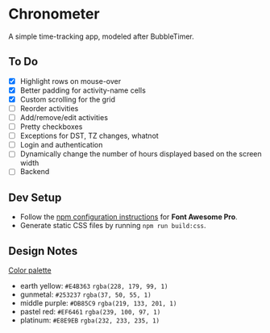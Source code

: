 # Chronometer

A simple time-tracking app, modeled after BubbleTimer.

## To Do

- [x] Highlight rows on mouse-over
- [x] Better padding for activity-name cells
- [x] Custom scrolling for the grid
- [ ] Reorder activities
- [ ] Add/remove/edit activities
- [ ] Pretty checkboxes
- [ ] Exceptions for DST, TZ changes, whatnot
- [ ] Login and authentication
- [ ] Dynamically change the number of hours displayed based on the screen width
- [ ] Backend

## Dev Setup

- Follow the [npm configuration instructions][2] for **Font Awesome Pro**.
- Generate static CSS files by running `npm run build:css`.

[2]: https://fontawesome.com/how-to-use/on-the-web/setup/using-package-managers#installing-pro

## Design Notes

[Color palette][1]

[1]: https://coolors.co/db85c9-253237-ef6461-e4b363-e8e9eb

- earth yellow: `#E4B363` `rgba(228, 179, 99, 1)`
- gunmetal: `#253237` `rgba(37, 50, 55, 1)`
- middle purple: `#DB85C9` `rgba(219, 133, 201, 1)`
- pastel red: `#EF6461` `rgba(239, 100, 97, 1)`
- platinum: `#E8E9EB` `rgba(232, 233, 235, 1)`
